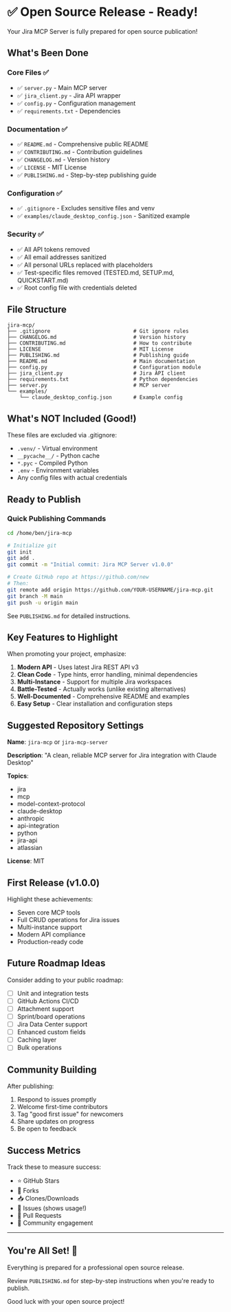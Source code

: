 # ✅ Open Source Release - Ready!

Your Jira MCP Server is fully prepared for open source publication!

## What's Been Done

### Core Files ✅
- ✅ `server.py` - Main MCP server
- ✅ `jira_client.py` - Jira API wrapper
- ✅ `config.py` - Configuration management
- ✅ `requirements.txt` - Dependencies

### Documentation ✅
- ✅ `README.md` - Comprehensive public README
- ✅ `CONTRIBUTING.md` - Contribution guidelines
- ✅ `CHANGELOG.md` - Version history
- ✅ `LICENSE` - MIT License
- ✅ `PUBLISHING.md` - Step-by-step publishing guide

### Configuration ✅
- ✅ `.gitignore` - Excludes sensitive files and venv
- ✅ `examples/claude_desktop_config.json` - Sanitized example

### Security ✅
- ✅ All API tokens removed
- ✅ All email addresses sanitized
- ✅ All personal URLs replaced with placeholders
- ✅ Test-specific files removed (TESTED.md, SETUP.md, QUICKSTART.md)
- ✅ Root config file with credentials deleted

## File Structure

```
jira-mcp/
├── .gitignore                           # Git ignore rules
├── CHANGELOG.md                         # Version history
├── CONTRIBUTING.md                      # How to contribute
├── LICENSE                              # MIT License
├── PUBLISHING.md                        # Publishing guide
├── README.md                            # Main documentation
├── config.py                            # Configuration module
├── jira_client.py                       # Jira API client
├── requirements.txt                     # Python dependencies
├── server.py                            # MCP server
└── examples/
    └── claude_desktop_config.json       # Example config
```

## What's NOT Included (Good!)

These files are excluded via .gitignore:
- `.venv/` - Virtual environment
- `__pycache__/` - Python cache
- `*.pyc` - Compiled Python
- `.env` - Environment variables
- Any config files with actual credentials

## Ready to Publish

### Quick Publishing Commands

```bash
cd /home/ben/jira-mcp

# Initialize git
git init
git add .
git commit -m "Initial commit: Jira MCP Server v1.0.0"

# Create GitHub repo at https://github.com/new
# Then:
git remote add origin https://github.com/YOUR-USERNAME/jira-mcp.git
git branch -M main
git push -u origin main
```

See `PUBLISHING.md` for detailed instructions.

## Key Features to Highlight

When promoting your project, emphasize:

1. **Modern API** - Uses latest Jira REST API v3
2. **Clean Code** - Type hints, error handling, minimal dependencies
3. **Multi-Instance** - Support for multiple Jira workspaces
4. **Battle-Tested** - Actually works (unlike existing alternatives)
5. **Well-Documented** - Comprehensive README and examples
6. **Easy Setup** - Clear installation and configuration steps

## Suggested Repository Settings

**Name**: `jira-mcp` or `jira-mcp-server`

**Description**: "A clean, reliable MCP server for Jira integration with Claude Desktop"

**Topics**:
- jira
- mcp
- model-context-protocol
- claude-desktop
- anthropic
- api-integration
- python
- jira-api
- atlassian

**License**: MIT

## First Release (v1.0.0)

Highlight these achievements:
- Seven core MCP tools
- Full CRUD operations for Jira issues
- Multi-instance support
- Modern API compliance
- Production-ready code

## Future Roadmap Ideas

Consider adding to your public roadmap:
- [ ] Unit and integration tests
- [ ] GitHub Actions CI/CD
- [ ] Attachment support
- [ ] Sprint/board operations
- [ ] Jira Data Center support
- [ ] Enhanced custom fields
- [ ] Caching layer
- [ ] Bulk operations

## Community Building

After publishing:
1. Respond to issues promptly
2. Welcome first-time contributors
3. Tag "good first issue" for newcomers
4. Share updates on progress
5. Be open to feedback

## Success Metrics

Track these to measure success:
- ⭐ GitHub Stars
- 🍴 Forks
- 📥 Clones/Downloads
- 🐛 Issues (shows usage!)
- 🔧 Pull Requests
- 💬 Community engagement

---

## You're All Set! 🚀

Everything is prepared for a professional open source release.

Review `PUBLISHING.md` for step-by-step instructions when you're ready to publish.

Good luck with your open source project!
